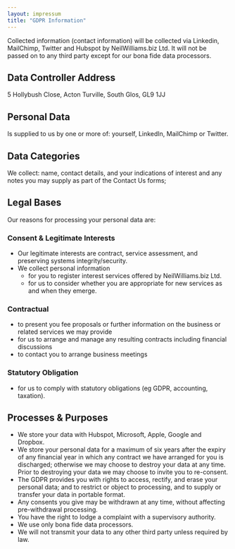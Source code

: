 ```yaml
---
layout: impressum
title: "GDPR Information"
---
```

Collected information (contact information) will be collected via Linkedin, MailChimp, Twitter and Hubspot by NeilWilliams.biz Ltd. It will not be passed on to any third party except for our bona fide data processors.

## Data Controller Address
5 Hollybush Close, Acton Turville, South Glos, GL9 1JJ

## Personal Data
Is supplied to us by one or more of: yourself, LinkedIn, MailChimp or Twitter.

## Data Categories
We collect: name, contact details, and your indications of interest and any notes you may supply as part of the Contact Us forms;

## Legal Bases
Our reasons for processing your personal data are:

### Consent & Legitimate Interests
- Our legitimate interests are contract, service assessment, and preserving systems integrity/security.
- We collect personal information
  - for you to register interest services offered by NeilWilliams.biz Ltd.
  - for us to consider whether you are appropriate for new services as and when they emerge.

### Contractual
- to present you fee proposals or further information on the business or related services we may provide
- for us to arrange and manage any resulting contracts including financial discussions
- to contact you to arrange business meetings

### Statutory Obligation
- for us to comply with statutory obligations (eg GDPR, accounting, taxation).

## Processes & Purposes
- We store your data with Hubspot, Microsoft, Apple, Google and Dropbox.
- We store your personal data for a maximum of six years after the expiry of any financial year in which any contract we have arranged for you is discharged; otherwise we may choose to destroy your data at any time. Prior to destroying your data we may choose to invite you to re-consent.
- The GDPR provides you with rights to access, rectify, and erase your personal data; and to restrict or object to processing, and to supply or transfer your data in portable format.
- Any consents you give may be withdrawn at any time, without affecting pre-withdrawal processing.
- You have the right to lodge a complaint with a supervisory authority.
- We use only bona fide data processors.
- We will not transmit your data to any other third party unless required by law.
